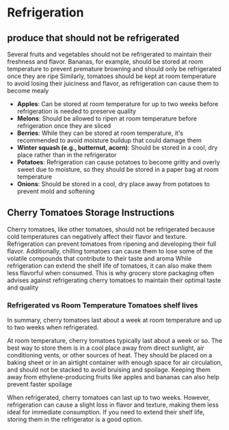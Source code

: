 # Refrigeration

## produce that should not be refrigerated

Several fruits and vegetables should not be refrigerated to maintain their freshness and flavor. Bananas, for example, should be stored at room temperature to prevent premature browning and should only be refrigerated once they are ripe Similarly, tomatoes should be kept at room temperature to avoid losing their juiciness and flavor, as refrigeration can cause them to become mealy

* **Apples**: Can be stored at room temperature for up to two weeks before refrigeration is needed to preserve quality
* **Melons**: Should be allowed to ripen at room temperature before refrigeration once they are sliced
* **Berries**: While they can be stored at room temperature, it's recommended to avoid moisture buildup that could damage them
* **Winter squash (e.g., butternut, acorn)**: Should be stored in a cool, dry place rather than in the refrigerator
* **Potatoes**: Refrigeration can cause potatoes to become gritty and overly sweet due to moisture, so they should be stored in a paper bag at room temperature
* **Onions**: Should be stored in a cool, dry place away from potatoes to prevent mold and softening

## Cherry Tomatoes Storage Instructions

Cherry tomatoes, like other tomatoes, should not be refrigerated because cold temperatures can negatively affect their flavor and texture. Refrigeration can prevent tomatoes from ripening and developing their full flavor. Additionally, chilling tomatoes can cause them to lose some of the volatile compounds that contribute to their taste and aroma While refrigeration can extend the shelf life of tomatoes, it can also make them less flavorful when consumed. This is why grocery store packaging often advises against refrigerating cherry tomatoes to maintain their optimal taste and quality

### Refrigerated vs Room Temperature Tomatoes shelf lives

In summary, cherry tomatoes last about a week at room temperature and up to two weeks when refrigerated.

At room temperature, cherry tomatoes typically last about a week or so. The best way to store them is in a cool place away from direct sunlight, air conditioning vents, or other sources of heat. They should be placed on a baking sheet or in an airtight container with enough space for air circulation, and should not be stacked to avoid bruising and spoilage. Keeping them away from ethylene-producing fruits like apples and bananas can also help prevent faster spoilage

When refrigerated, cherry tomatoes can last up to two weeks. However, refrigeration can cause a slight loss in flavor and texture, making them less ideal for immediate consumption. If you need to extend their shelf life, storing them in the refrigerator is a good option.
